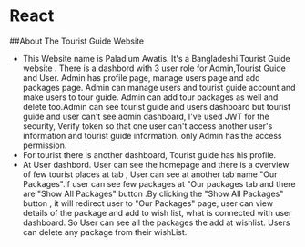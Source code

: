 # React 

##About The Tourist Guide Website
- This Website name is Paladium Awatis. It's a Bangladeshi Tourist Guide website . There is a dashbord with 3 user role for Admin,Tourist Guide and User. Admin has profile page, manage users page and add packages page. Admin can manage users and tourist guide account and make users to tour guide. Admin can add tour packages as well and delete too.Admin can see tourist guide  and users dashboard but tourist guide and user can't see admin dashboard, I've used JWT for the security, Verify token so that one user can't access another user's information and tourist guide information. only Admin has the access permission.
- For tourist there is another dashboard, Tourist guide has his profile.
- At User dashbord. User can see the homepage and there is a overview of few tourist places at tab , User can see  at another tab name "Our Packages".if user can see few packages at "Our packages tab and there are "Show All Packages" button .By clicking the "Show All Packages" button , it will redirect user to "Our Packages" page, user can view details of the package and add to wish list, what is connected with user dashboard. So User can see all the packages the add at wishlist. Users can delete any package from their wishList. 
 
